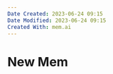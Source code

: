 ```yaml
---
Date Created: 2023-06-24 09:15
Date Modified: 2023-06-24 09:15
Created With: mem.ai
---
```


# New Mem


